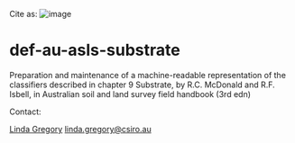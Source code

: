 Cite as: ![image](https://github.com/user-attachments/assets/176c1846-4f33-4b5e-a81c-3d570cadef0b)


# def-au-asls-substrate
Preparation and maintenance of a machine-readable representation of the classifiers described in chapter 9 Substrate, by R.C. McDonald and R.F. Isbell, in Australian soil and land survey field handbook (3rd edn)

Contact: 

[Linda Gregory](https://orcid.org/0000-0002-0693-1899)
linda.gregory@csiro.au 

